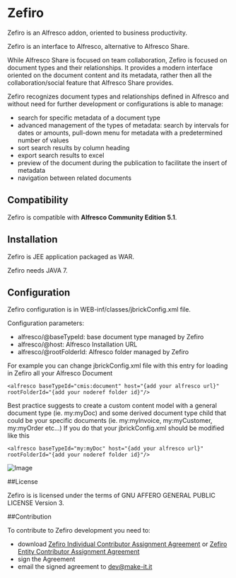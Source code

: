 # Zefiro

Zefiro is an Alfresco addon, oriented to business productivity.

Zefiro is an interface to Alfresco, alternative to Alfresco Share. 

While Alfresco Share is focused on team collaboration, Zefiro is focused on document types and their relationships.
It provides a modern interface oriented on the document content and its metadata, rather then all the collaboration/social feature that Alfresco Share provides.

Zefiro recognizes document types and relationships defined in Alfresco and without need for further development or configurations is able to manage:
* search for specific metadata of a document type
* advanced management of the types of metadata: search by intervals for dates or amounts, pull-down menu for metadata with a predetermined number of values
* sort search results by column heading
* export search results to excel
* preview of the document during the publication to facilitate the insert of metadata
* navigation between related documents 

## Compatibility

Zefiro is compatible with **Alfresco Community Edition 5.1**.

## Installation

Zefiro is JEE application packaged as WAR.

Zefiro needs JAVA 7.

## Configuration

Zefiro configuration is in WEB-inf/classes/jbrickConfig.xml file.

Configuration parameters:
* alfresco/@baseTypeId: base document type managed by Zefiro
* alfresco/@host: Alfresco Installation URL
* alfresco/@rootFolderId: Alfresco folder managed by Zefiro

For example you can change jbrickConfig.xml file with this entry for loading in Zefiro all your Alfresco Document
```
<alfresco baseTypeId="cmis:document" host="{add your alfresco url}" rootFolderId="{add your noderef folder id}"/>
```

Best practice suggests to create a custom content model with a general document type (ie. my:myDoc) and some derived document type child that could be your specific documents (ie. my:myInvoice, my:myCustomer, my:myOrder etc...)
If you do that your jbrickConfig.xml should be modified like this
```
<alfresco baseTypeId="my:myDoc" host="{add your alfresco url}" rootFolderId="{add your noderef folder id}"/>
```

![Image](http://i.imgur.com/wjE3BDp.png)


##License

Zefiro is is licensed under the terms of GNU AFFERO GENERAL PUBLIC LICENSE Version 3.

##Contribution

To contribute to Zefiro development you need to:
* download [Zefiro Individual Contributor Assignment Agreement](https://github.com/MakeITBologna/zefiro/blob/master/Zefiro-Individual-Contributor-Assignment-Agreement.pdf) or [Zefiro Entity Contributor Assignment Agreement](https://github.com/MakeITBologna/zefiro/blob/master/Zefiro-Entity-Contributor-Assignment-Agreement.pdf)
* sign the Agreement
* email the signed agreement to dev@make-it.it







